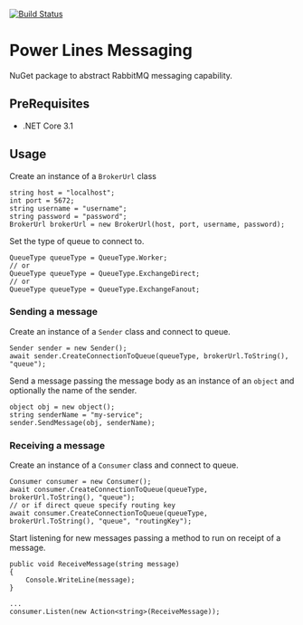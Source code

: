 [![Build Status](https://dev.azure.com/johnwatson484/John%20D%20Watson/_apis/build/status/Power%20Lines%20Messaging?branchName=main)](https://dev.azure.com/johnwatson484/John%20D%20Watson/_build/latest?definitionId=47&branchName=main)

# Power Lines Messaging
NuGet package to abstract RabbitMQ messaging capability.

## PreRequisites

- .NET Core 3.1

## Usage
Create an instance of a `BrokerUrl` class

```
string host = "localhost";
int port = 5672;
string username = "username";
string password = "password";
BrokerUrl brokerUrl = new BrokerUrl(host, port, username, password);
```

Set the type of queue to connect to.

```
QueueType queueType = QueueType.Worker;
// or
QueueType queueType = QueueType.ExchangeDirect;
// or
QueueType queueType = QueueType.ExchangeFanout;
```

### Sending a message
Create an instance of a `Sender` class and connect to queue.

```
Sender sender = new Sender();
await sender.CreateConnectionToQueue(queueType, brokerUrl.ToString(), "queue");
```

Send a message passing the message body as an instance of an `object` and optionally the name of the sender.

```
object obj = new object();
string senderName = "my-service";
sender.SendMessage(obj, senderName);
```

### Receiving a message
Create an instance of a `Consumer` class and connect to queue.

```
Consumer consumer = new Consumer();
await consumer.CreateConnectionToQueue(queueType, brokerUrl.ToString(), "queue");
// or if direct queue specify routing key
await consumer.CreateConnectionToQueue(queueType, brokerUrl.ToString(), "queue", "routingKey");
```

Start listening for new messages passing a method to run on receipt of a message. 

```
public void ReceiveMessage(string message)
{
    Console.WriteLine(message);
}

...
consumer.Listen(new Action<string>(ReceiveMessage));
```
